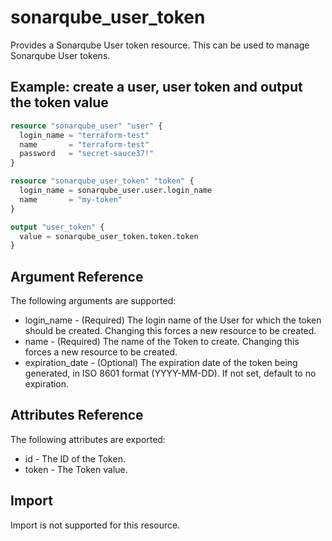 # sonarqube_user_token

Provides a Sonarqube User token resource. This can be used to manage Sonarqube User tokens.

## Example: create a user, user token and output the token value

```terraform
resource "sonarqube_user" "user" {
  login_name = "terraform-test"
  name       = "terraform-test"
  password   = "secret-sauce37!"
}

resource "sonarqube_user_token" "token" {
  login_name = sonarqube_user.user.login_name
  name       = "my-token"
}

output "user_token" {
  value = sonarqube_user_token.token.token
}
```

## Argument Reference

The following arguments are supported:

- login_name - (Required) The login name of the User for which the token should be created. Changing this forces a new resource to be created.
- name - (Required) The name of the Token to create. Changing this forces a new resource to be created.
- expiration_date - (Optional) The expiration date of the token being generated, in ISO 8601 format (YYYY-MM-DD). If not set, default to no expiration.

## Attributes Reference

The following attributes are exported:

- id - The ID of the Token.
- token - The Token value.

## Import

Import is not supported for this resource.
